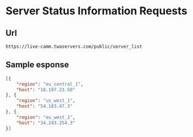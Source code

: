 # Server Status Information Requests

## Url
`https://live-camm.twaservers.com/public/server_list`

## Sample esponse

```json
[{
	"region": "eu_central_1",
	"host": "18.197.23.50"
}, {
	"region": "us_west_1",
	"host": "54.183.47.3"
}, {
	"region": "eu_west_1",
	"host": "34.243.254.3"
}]
```
